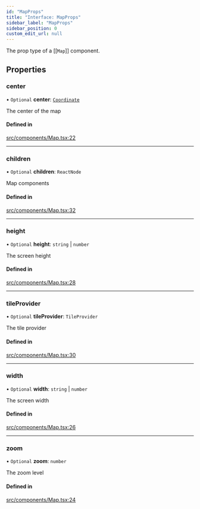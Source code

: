 ```yaml
---
id: "MapProps"
title: "Interface: MapProps"
sidebar_label: "MapProps"
sidebar_position: 0
custom_edit_url: null
---
```


The prop type of a [[`Map`]] component.

## Properties

### center

• `Optional` **center**: [`Coordinate`](Coordinate.md)

The center of the map

#### Defined in

[src/components/Map.tsx:22](https://github.com/rob-blackbourn/jetblack-map/blob/cdc3f14/src/components/Map.tsx#L22)

___

### children

• `Optional` **children**: `ReactNode`

Map components

#### Defined in

[src/components/Map.tsx:32](https://github.com/rob-blackbourn/jetblack-map/blob/cdc3f14/src/components/Map.tsx#L32)

___

### height

• `Optional` **height**: `string` \| `number`

The screen height

#### Defined in

[src/components/Map.tsx:28](https://github.com/rob-blackbourn/jetblack-map/blob/cdc3f14/src/components/Map.tsx#L28)

___

### tileProvider

• `Optional` **tileProvider**: `TileProvider`

The tile provider

#### Defined in

[src/components/Map.tsx:30](https://github.com/rob-blackbourn/jetblack-map/blob/cdc3f14/src/components/Map.tsx#L30)

___

### width

• `Optional` **width**: `string` \| `number`

The screen width

#### Defined in

[src/components/Map.tsx:26](https://github.com/rob-blackbourn/jetblack-map/blob/cdc3f14/src/components/Map.tsx#L26)

___

### zoom

• `Optional` **zoom**: `number`

The zoom level

#### Defined in

[src/components/Map.tsx:24](https://github.com/rob-blackbourn/jetblack-map/blob/cdc3f14/src/components/Map.tsx#L24)

